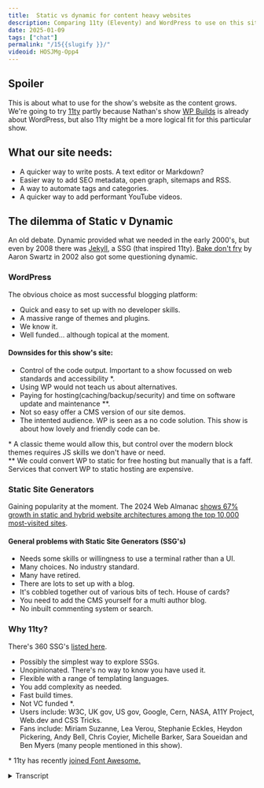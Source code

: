 ```yaml
---
title:  Static vs dynamic for content heavy websites
description: Comparing 11ty (Eleventy) and WordPress to use on this site as the content grows.
date: 2025-01-09
tags: ["chat"]
permalink: "/15{{slugify }}/"
videoid: HOSJMg-Opp4
---
```


Spoiler
-------

This is about what to use for the show's website as the content grows. We're going to try [11ty](https://www.11ty.dev/) partly because Nathan's show [WP Builds](wpbuilds.com/) is already about WordPress, but also 11ty might be a more logical fit for this particular show.

What our site needs:
--------------------

*   A quicker way to write posts. A text editor or Markdown?
*   Easier way to add SEO metadata, open graph, sitemaps and RSS.
*   A way to automate tags and categories.
*   A quicker way to add performant YouTube videos.

The dilemma of Static v Dynamic
-------------------------------

An old debate. Dynamic provided what we needed in the early 2000's, but even by 2008 there was [Jekyll](https://jekyllrb.com/), a SSG (that inspired 11ty). [Bake don't fry](http://www.aaronsw.com/weblog/000404) by Aaron Swartz in 2002 also got some questioning dynamic.

### WordPress

The obvious choice as most successful blogging platform:

*   Quick and easy to set up with no developer skills.
*   A massive range of themes and plugins.
*   We know it.
*   Well funded… although topical at the moment.

#### Downsides for this show's site:

*   Control of the code output. Important to a show focussed on web standards and accessibility \*.
*   Using WP would not teach us about alternatives.
*   Paying for hosting(caching/backup/security) and time on software update and maintenance \*\*.
*   Not so easy offer a CMS version of our site demos.
*   The intented audience. WP is seen as a no code solution. This show is about how lovely and friendly code can be.

\* A classic theme would allow this, but control over the modern block themes requires JS skills we don't have or need.  
\*\* We could convert WP to static for free hosting but manually that is a faff. Services that convert WP to static hosting are expensive.

### Static Site Generators

Gaining popularity at the moment. The 2024 Web Almanac [shows 67% growth in static and hybrid website architectures among the top 10,000 most-visited sites](https://cloudcannon.com/blog/the-rise-of-static-first-websites-why-major-brands-are-making-the-switch/).

#### General problems with Static Site Generators (SSG's)

*   Needs some skills or willingness to use a terminal rather than a UI.
*   Many choices. No industry standard.
*   Many have retired.
*   There are lots to set up with a blog.
*   It's cobbled together out of various bits of tech. House of cards?
*   You need to add the CMS yourself for a multi author blog.
*   No inbuilt commenting system or search.

### Why 11ty?

There's 360 SSG's [listed here](https://jamstack.org/generators/
  ).

*   Possibly the simplest way to explore SSGs.
*   Unopinionated. There's no way to know you have used it.
*   Flexible with a range of templating languages.
*   You add complexity as needed.
*   Fast build times.
*   Not VC funded \*.
*   Users include: W3C, UK gov, US gov, Google, Cern, NASA, A11Y Project, Web.dev and CSS Tricks.
*   Fans include: Miriam Suzanne, Lea Verou, Stephanie Eckles, Heydon Pickering, Andy Bell, Chris Coyier, Michelle Barker, Sara Soueidan and Ben Myers (many people mentioned in this show).

\* 11ty has recently [joined Font Awesome.](https://www.11ty.dev/blog/eleventy-font-awesome/)

<details> 
<summary>Transcript</summary>

\[00:00:06\] **Nathan Wrigley:** Hello and welcome to the No Script Show. After some visual YouTube only content, we’re back with an episode that also works as an audio chat too. Here we’re looking at a longstanding debate, which seems to get more significant all the time. That is whether or when to go a static or dynamic route when building websites.

As this chat is focused on catching up with changes in the web platform, we don’t generally talk about third party frameworks and platforms, but as the show’s own website gets larger, we may need help to manage it. This has left us with the static. Dynamic dilemma, and I’m joined as always to have this chat by David.

How you doing, David?

\[00:00:47\] **David Waumsley:** Yeah, I’m really good. yeah, so should we spoil things and say that we already know what we’re going to try and use? Yeah. for this site we’re gonna try 11, which is a static site generator. the main reason for that, is, Is that you already do a show, which is on WordPress anyway, and that’s our background anyway, so we know that.

By taking a look at that, it gives us something new to do. But, I think this conversation came up. We thought, we might as well do this topic. ’cause you asked me the question with you we know each other from WordPress and I’ve been starting to learn 11 I. For the idea of making kind of large content sites with that.

And you said you’re just not swapping one set of complications for another with that. And I thought, yes I am. but I thought there’s a good conversation, but why I might want to do that. So I guess, yeah,

\[00:01:48\] **Nathan Wrigley:** what this is about. It’s interesting ’cause obviously if, like me, you are heavily embedded in the WordPress ecosystem and continuing to do that.

I might add, there’s a learning curve just to make WordPress work. You could really not know anything about html CSS, JavaScript, any of that, I’m sure many people do. And so you spend your time learning how to make WordPress achieve what it is that you want to achieve with code or plugins or whatever it may be.

And I did get the intuition that if the no script show website needed some sort of capability to manage the content as it grows, you’ve gotta have some system in place. It can’t just be writing static HDML files and uploading them. It’d be nice to be able to automate some features or have some CMS in the background.

I did wonder what would the learning curve for 11 look like? And if it basically ended up being the same kind of learning curve that you do with WordPress, I was just thinking, what’s the point in that? You’re just swapping one difficulty for a different difficulty. And so that was why I prompted that conversation.

Which then in the background led you to create the content for this episode, yeah.

\[00:03:02\] **David Waumsley:** Yeah. And I. More logically, I think it’s more appropriate for this show because what we tried to do is make it different from what we were doing with WebPress to get back to relearning the web platform. And mostly it was geared around the idea of keeping it as simple as possible.

Yeah. So we don’t talk about the other stuff, but obviously we’ve moved to that point here, and this is probably why it’s more logical because. If we go with something like Eleventy in particular, which I’ll discuss later, it allows you to opt in gradually for what you need, rather than start with this kind of monolith system where even with the JAMstack type stuff, you can end up that way.

Should we bring up the website where we’ve got some of the notes to just guide us through our conversation?

\[00:03:46\] **Nathan Wrigley:** yeah. I, would just say at this point, if it’s all right, David, that I, have no experience with Eleventy at all, so really I’m just your. The here today to be a foil. if anything doesn’t make sense to me, I’m going to ask you what’s going on and what have you.

But I’ve had various conversations with you. You’ve outlined how it works and what have you. But if I end up being incredibly ignorant, apologies.

\[00:04:09\] **David Waumsley:** apologies to anybody who’s in the levity community ’cause they really clever people there. And I’m just. just starting to grapple with it to understand it, but not having really any JavaScript background.

And that is a program that runs on JavaScript. I’m really not that knowledgeable. Okay. So I’m probably gonna stuff up with the things that I say. But anyway, let’s, and I

\[00:04:30\] **Nathan Wrigley:** just say though, at this point it, it’s interesting because it has excited you though. yeah. And obviously in these videos we try not to be that person, you’re just demonstrating how excited you are.

But I think it’s fair to say that you are really. Pleased that you’ve come across this and you’ve obviously explored a load of different options and this is the one that you’ve got into. And so in a way, in a sense, I’m happy that you found it. ’cause it, you used to have that same feeling I think about WordPress and now you’ve, you’ve swapped it for this, so that’s nice.

You’ve got another project to get your teeth into. It’s lovely.

\[00:05:04\] **David Waumsley:** Yeah. and particularly with that, it’s quite what’s quite interesting and it’s. It wasn’t known at the time. I didn’t really understand the 11 t. I didn’t know what the options were if you wanted something outside of WordPress, and certainly on that kind of JAMstack side, but it turns out that most of the people I’ve ended up talking about on this show, the people that are getting me back into the web platform and learning CSS, again, are a lot of the people who are big fans of this particular thing.

So interesting. It’s yeah, it’s like I found the thing that might. Fit my needs best. it’s gonna depend. So let’s start with the site, what this site needs, because it’s becoming, we’ve done 30 sort of bits of content. some of it hasn’t even gone on to the site. We haven’t redesigned it yet.

so I. We are we getting to the point where doing it manually, as I am just writing out the HT ml and sticking up a new page on it, is getting a bit, tedious, particularly with the SEO stuff, right? That has to go in there. So we need, as I’ve listed there, a quicker way to write a. Posts and obviously WordPress or a dynamic system is likely to give you a text editor where you are more likely to go if you are on the static Versions of that is using markdown, which is.

Pretty new to me. Are you familiar with it?

\[00:06:25\] **Nathan Wrigley:** I’m familiar with it, but it’s never been something that, that gelled with me. I’ve always preferred, basically not mark down. I’ve always preferred to write the text and then highlight the bits and then add the correct formatting via some kind of editor, be it tiny MCE or now the block editor in WordPress.

That just works with me. I know people who are just huge fans of Mark down. To the point where, you know, any app that doesn’t support markdown, be that like a note taking app or what have you, they just won’t use it. ’cause they, it’s become part of their muscle memory. So for me, no, but I understand its benefits.

\[00:07:01\] **David Waumsley:** And it’s a big thing in the WordPress community. A lot of people, there’s plugins, you can add it in if you want to, if you wanna work with that. but yeah, Yeah, so it’s something I’m gonna have to learn to speed up the writing of these posts if I want to do it that way. With markdown, I think you’ll only

\[00:07:16\] **Nathan Wrigley:** need a handful of shortcuts if you like.

I think you know, headings and links and there won’t be too much. I think that you need to commit to memory. So I think once you’ve got 10 things in your head, that’ll probably be all that you need for this.

\[00:07:30\] **David Waumsley:** Yeah, it makes it. I think, writing with Mark down is quicker than actually using the text editor.

I’m sure you’re right.

\[00:07:36\] **Nathan Wrigley:** Yeah.

\[00:07:38\] **David Waumsley:** but I gotta get used to that. But an easy way, and this is really the key thing, I think adding in the SEO stuff that you do when you want a different description on that and it gets a little bit more complex with, Some of that stuff, particularly with the open graph stuff, if you want a particular image to show, which we often do on this one, sitemaps and RSS feeds, all that kind of stuff.

A way to automate the tags and categories, which we’ve effectively got two categories. There were the sort of separate learn videos that I did separate to our main chat and, now we’ve already, because we. We don’t know where this show’s going. We’ve already ended up with a third, which is our kind of YouTube only content, isn’t it?

yeah. a way to be able to organize that kind of stuff. And also, a way of being able to add the performant YouTube videos, which I’ve had to do manually each time, to, yeah, it’s it’s

\[00:08:30\] **Nathan Wrigley:** interesting looking at those bullet points because for my need.

\[00:08:34\] **David Waumsley:** WordPress

\[00:08:35\] **Nathan Wrigley:** satisfies that in, every one of those bullet points works really well with WordPress. from the perspective of this and the endeavor that we’re doing here, it it’s interesting to see those things are now the bare minimum of what you need. It basically boils down to four or five things.

Yeah. And if you can find a platform that satisfies those four or five things, then you’ve hit gold. yeah. Okay. Carry on.

\[00:08:58\] **David Waumsley:** there might be a few other things, like dates and stuff like that. Yeah. Okay. You could write those in if you want modified date to do automatically as soon as you change the post and that.

Yeah. things that you could do with both systems. So yeah, the dilemma of static or, dynamic and in all honesty, when I thought we’d be doing this show, what I thought we’d probably end up doing is doing a kind of WordPress, version of it first. Because obviously it’s what we know, but I didn’t really realize until recently that this is a bit of an old debate.

So as I understand it, it’s like dynamic obviously came in the early two thousands. Obviously WordPress, not the newest of them came in, what, 2003?

\[00:09:44\] **Nathan Wrigley:** Yeah,

\[00:09:44\] **David Waumsley:** I think so. Yep. And that took care of the fact that, we needed to have. Lots and lots of pages on as such and things like blogs and that take care of it.

But I did, what I didn’t realize is that the whole question of is dynamic all we need or is kin static play a role was already there. There was jackal, which, I’ll bring up the website. I know this is going out as audio, but, It won’t make any difference to this. I’ll just bring up their site.

So this is, a static site generator that’s been running off Ruby since about 2008, I think. Okay. still popular, so it’s not exactly as if, this concept is new. It’s quite new to me. And I guess with that, the popular term, JAMstack coming in. Probably from about 2000, not sure 15, 16 or onwards. it’s probably changed things and what we can do with JavaScript now is changed things.

But yeah, the idea of being able to statically, generate these things and. Zach Leatherman, the author behind Eleventy, who I was listening to him and he was pointed to an article, bake Don’t Fry by Aman Schwartz, which, dates back to 2002 where he set off some kind of debate questioning. dynamic, whether we should be doing it on a computer end rather than having to generate the content that the user sees Yeah.

On a live server, then that’s really what we’re talking about, I think. Yeah. yeah, WordPress, as I said, was the obvious choice, because. As we know, it’s the most successful plugin platform. It’s quick and easy to set up with no developer skills, massive range of themes and plugins.

So pretty much any functionality or look that you might want, you could probably get out the box. We know it. It’s well funded, it’s got that background, although it’s a little bit topical at the moment, but we won’t get into that. But for me, the downsides for this site show, was that we’re all about the, the code about, working with the CSS and learning all of that new stuff.

So it’s important to have something that could, we could have complete control of the. Source code that we’re outputting, particularly as we’re gonna use our site as well as an example sometimes of the things that we talk about. And I think you can lose that with WordPress. You don’t get such same control over things.

\[00:12:17\] **Nathan Wrigley:** Yeah. you do, have that control, but the, barrier to that, you have to spend many, hours, years possibly really understanding how WordPress is built and constructed in order to learn how to strip out what you don’t want and put in exact. What you do want, which is why I guess enterprise agencies in the WordPress space can charge enterprise level, fees for their products, which presumably spit out exactly what the client wants.

But in this case, it sounds like 11 is the opposite. You start with kind of nothing and you build in the bits that you want, as opposed to WordPress, which has a ton of stuff out the box that you then have to maybe strip out if it’s not exactly what you want.

\[00:13:00\] **David Waumsley:** Yes, exactly. It is working from the opposite side.

it’s not just the, where the dynamic stuff happens. Which, in our case is on the, our own personal computers rather than on the server. But it’s also about, I think the approach generally, although not necessarily true of all static site generators, they come with their own set of stuff.

But certainly with Eleventy, it is the kind of, it’s been purposely made with the idea that. Zach Leatherman, the person behind it is really of the belief that most people should be able to make their websites with just plain old the web platform. Yeah. H ml and CSS. Yep. And then if you do need the dependencies, you can just add ’em in as you need.

So that’s been the kind of approach to that particular project. the thing is though, why I thought we might not do it, because just before I, got into looking into 11, I really got into the idea of using the classic theme and building on WordPress and building my own setup with that one and coding it from the beginning.

But if you’re to move over and go to modern, WordPress with it, you have to get into the block themes really, if you’re to take advantage of going forward that route. So then that requires me skills that I don’t have or I’m not going to need. It’s going to box me into. The kind of WordPress React route or something to learn to have that same control over things.

\[00:14:21\] **Nathan Wrigley:** So are you meaning particularly JavaScript skills that you might need to have? Okay.

\[00:14:26\] **David Waumsley:** Yeah.

\[00:14:27\] **Nathan Wrigley:** Yeah.

\[00:14:27\] **David Waumsley:** So somebody can, they can control their code output on WordPress, but you probably need some extra skills if you’re going to go the new modern. JavaScript first route with WordPress.

And that’s, so that kind of, that, that kind of skilled me outta the situation even though I don’t have JavaScript skills and it, I don’t wanna be boxed in so much to one particular, JavaScript, if you like, or one approach with that, Got it. yeah. Yeah. So the other downside is that we would, if we use WordPress, then we wouldn’t be learning an alternative, which is always good to know, different things that you can use.

we’d have to pay for our hosting and there might be some other things that we’d have to pay for caching, backup, security, that kind of stuff that I do on the WordPress sites that I manage. It is not so easy to ’cause something I would quite like to do with our shows. For the last three episodes that we did, we made a demo site to Yeah, and made that public for anybody if they wanted to use it just to analyze it or use bits of it in the start of their projects, which I want to do.

What I’d like to be able to do is to do some. not necessarily a CMS version of it, but just use, add a, an eleventy version of it. Yeah. And it would be a lot easier to do that by just adding some extra things, like there’s a permanent header and footer template and you just change the content for extra pages.

So I’d like to make a version of that. That would be. It would be more difficult to share that with people if I wanted to do a WordPress version of that.

\[00:15:58\] **Nathan Wrigley:** So do you mean you might atomize the site? So you, okay, if you like this header here’s the bit for the header and if you like this footer, here’s the bit for the footer, that kind of thing.

And you’d be able to share those components, those

\[00:16:12\] **David Waumsley:** jigsaw

\[00:16:13\] **Nathan Wrigley:** pieces.

\[00:16:14\] **David Waumsley:** the risk sharing that what all I was thinking of, say we did the bistro site that we did. Yeah. And that was just an example. If I made a version of that, I could decide, and I think we’ll do this, maybe we’ll do this as the next episode, just show how you could just add 11 two to it.

So say on that bistro site as say, there’s a lot more pages you want on it, and I think. Okay. That means I have to change the header and the photo on each. Got it. Pages. Got it. I can turn this so I can do a CMS version if you like, one that you can do. there something that makes it easier to manage your content really.

Okay. I’m not talking about, UI or anything like that. Okay. But yeah, also the intended audience. I think it’s the downside for this one is to say, we’re really about getting back to the web platform and learning stuff there. And partly because WordPress is. More popularly seen as a no code solution.

that’s really not fair when all the people are really serious developers who use WordPress, but generally it’s seen as that where our show is a bit about Pumping up a little bit how lovely and friendly code can be these days. Yeah. so it’s more suiting to that different audience.

Yeah. Okay. Great. Yeah, so that’s that. also, let’s talk a bit about the static site generators. So there is, there do seem to be gaining popularity at the moment. So there was the. 2024 Web Almanac, which, was just so in showing that there’s a 67% growth in static and hybrid website. A, architectures amongst the top.

This is difficult for me to say for some reason, 10,000 most visited sites. Gosh, that’s a lot. Wow. It’s, it is a huge growth. Yeah. I mean there is, there is, talk of it here, obviously Cloud Canyon, because they, do a CMS for static. People are obviously going to promote that. I think there is something, if you actually go to the web.

Itself, the way of being able to measure that’s quite tricky is particularly with something like Eleventy, because you can’t tell Eleventy is being used ‘

\[00:18:26\] **Nathan Wrigley:** cause

\[00:18:27\] **David Waumsley:** Eleventy

\[00:18:27\] **Nathan Wrigley:** doesn’t put anything out to identify itself.

\[00:18:30\] **David Waumsley:** Yeah. anybody interested in that would probably just want to go and look at, the table of contents and probably the jump stack area.

because they’ve had to assess on the basis of speed. I believe how. what sites are statically generated and what’s are being dynamically. Okay. So it might not be entirely accurate, but Right. It does seem that there is a trend towards that. And obviously that’s where the growth has been.

There’s other static site generators like Astro 11 is fairly stable, but it’s still been growing over the years that it’s been around. So there is a general growth in those. So there is that, but there are some general problems. Shall we just quickly cover those? Yeah, problem. Let’s go for it. Yep.

Yeah. These are problems that WordPress solves for you, for other people, which is you do need some skills and you certainly need a willingness, I think, to use a terminal to do command line rather than a nice friendly ui. So that’s still something which is a bit alien to me.

\[00:19:29\] **Nathan Wrigley:** Yeah, I think, a lot of people, that is already a bridge too far, isn’t it?

if you Exactly. really getting the terminal out for. The vast majority of the people online is a, is too much. It’s immediately hostile and weird and too scary. So you’ve probably put 99% of the population out with that one bullet point, but for those 1% who love it and are willing to give it a go.

Yep. Fair enough point taken.

\[00:19:55\] **David Waumsley:** Yeah, and the interesting thing, having, I’m in that, it’s no, I’m not judging that, don’t do that. But now. because it’s a few simple commands and if it’s set out with instructions, how to do it. Yeah, it’s actually quite simple. it’s actually a lot simpler than dealing with most of the

\[00:20:14\] **Nathan Wrigley:** ui.

You can, are you in effect then memorizing the things that you need as opposed to having an understanding of, ever every single thing that you type? Is it more a set of, okay, this is now part of my muscle memory. I know that at this point I need to type this into the terminal even though I don’t fully understand what’s going on.

\[00:20:30\] **David Waumsley:** Most of the time, when it’s set up, all I’m ever doing is wanting to just run or serve at 11, which is just basically, I, you just do a run command. It’s that one command, and I’ve put it into a short key anyway, so it just, it’s, I don’t have to think to get it up and running. But of course when you’re installing all these different packages, which is what you do with these things, it’s, it’s all made possible.

And why it’s popular now I think, is because we have. No js, which allows us to pull in all these packages and work on our local environment. So the idea of installing all these different packages and controlling those is, scary. It was scary to me. It’s still scary to me, but,

\[00:21:11\] **Nathan Wrigley:** so far, yeah, you never really see what’s going on.

Do you, you, you don’t quite get a visual. you get it in the terminal, you get some sort of. Text-based feedback that things have happened, but okay, where did those packages go? What just happened? Where is it on my computer? How can I get to it? And, of course the answer is you don’t really need to, anyway, sorry.

Yeah, okay. Carry on.

\[00:21:35\] **David Waumsley:** No, that’s, brilliant. It’s exactly my experience. and, but now, it’s starting to go, oh, it’s not that difficult at all actually. Yeah. And it just works anyway, and I know where it’s going. Yes. Yeah. I, it. It’s surprising how quickly you change and how it’s not as difficult as you first think.

But anyway, yeah, and the other problem of course, with a static site generators is there are, so many choices out there. No industry standard. You can’t really look at this. If I just go over to the Jam Stack site here, we’ll see now on their filter here, it’s listing 365 different generators. Now, gosh, in all honesty, some of them you wouldn’t really think of as a site generator.

If I just go to this on license, we’ll see this WP two static, which is a, now I think defunct. I tried to use this actually a way of turning, a WordPress site into a static site. it maybe does work. It didn’t work the last time I tried it. You, have a solution to do that, don’t you? That you use?

Yeah.

\[00:22:38\] **Nathan Wrigley:** Yeah. I’m not using that one, but I, have a plugin which enables me to turn static to turn WordPress websites into static, and then it shuffles it over to Netlify or. Bonnie, CDN or whatever, Amazon, whatever.

\[00:22:52\] **David Waumsley:** Yep. Yeah. I, it may be listed on there. I don’t think it is, but, no. Yeah, there, there are some big players that everybody knows about because of the popularity of reactors, library.

Then next JS goes with that as a sort of static site generator for that. Hugh goes very popular because it’s quick, but it’s built on a language like go. And then we have all these other ones, which are perhaps. Declining in the popularity that were heavy, that were very much JavaScript frameworks.

Gatsby is one of those, popular ones coming forward now are Astro and stuff like this. The big, really what I’m trying to show here is the fact that there is so many choices, not one absolute leader in the area as there is with the dynamic with WordPress. And many of these will now be. Not broken, but they will not be getting the support that they need, Funding these things is, quite a tricky thing. So there, I think there are some downsides that go. if you move towards this static site generator, way many as retired as I’ve put here, but there’s also a lot to go into setting up a blog. Like we’re saying, all these different components that you make up in just your head or alone, we’re saying, oh, I want this image and this description to come in for Facebook, a different one for Twitter.

all of that kind of stuff. you’re gonna have to code all these different lines in, if you want the dates to do this, you have to do this if you are doing it manually. So there’s a lot of elements Yeah. that you have to do. And also, the big thing is that it’s the criticism, of setting site generators is that.

this benefit as well, but it’s cobbled together out of various bits of tech. it’s, like

\[00:24:40\] **Nathan Wrigley:** you said, it’s a house of cards. There’s this whole sort of, exactly that House of Cards, you remove one card halfway up the stack and many, more things collapse as a result.

\[00:24:51\] **David Waumsley:** Yeah,

And for our job, of course, the main thing is though, I don’t think it’s that relevant.

If we wanted a, a ui, a CMS type UI for. Multi-author where we’re both adding to this, then that’s an extra complexity on top of the stuff that you have to do that. And there are, there is a free option. There’s dcap, which is great, which you could use, as a free CMS to do that. But otherwise they get quite expensive if you want to set them up and make ’em a lot easier.

and there’s no inbuilt comment, none of the dynamic stuff, of course, that you get on the service or the commenting system or the search. But then. I think that’s a topic. We could do a whole topic on this. What there are other solutions here. ’cause you could argue also on the WordPress side that things like caching make the commenting system difficult anyway and searches, and particularly I.

Good. Unless you do some work on it.

\[00:25:43\] **Nathan Wrigley:** no, but it’s interesting ’cause they are all, they’re all parts of the thought process to going in, if you can’t tick all those boxes, it may be dynamic isn’t something that you wanna put on the shelf. Maybe dynamic is something that you want to do, WordPress and so on.

And if those things are things that you can cope with, particularly the second to last one, the multi-author bit. Yes. then yeah, go static and and. You’ve been through this process, and here’s the next bullet point, Why 11? That’s where you’ve settled? Yeah. Interesting.

You’ve got 360 plus to choose from. Why that one? How did that make

\[00:26:21\] **David Waumsley:** its way to the top? Exactly. I’ll just take one thing actually just on the commenting system. We’ll just go back on that one ’cause it maybe is worth talking about it. ’cause one thing that interests me and maybe the easier route, although it’s in WordPress as well, is to, I’m quite interested in web mentions and all of that indie stuff, right?

Yeah. And how you could employ them on sites. But anyway, sorry. Why 11 two? So why really? Why have I. Move towards that. I guess it’s the people that I’ve been following recently. I’ve talked about that. mainly because let’s just go over to their site ’cause it says it all on there because it’s, pictures itself as the simpler static site generator.

So it’s probably the easiest route in for somebody like me who doesn’t understand JavaScript. so that’s probably the key thing. Lemme just have a look. It’s un opinionated. Is that a proper word? Yeah, I

\[00:27:12\] **Nathan Wrigley:** think so. Yeah. It does not have an opinion is on opinionated. Yes.

\[00:27:16\] **David Waumsley:** Yeah. In the sense that you’re not gonna know if 11 is being used unless declare it in some sort of way where even with the other static site generators, they’re probably likely to output something to help you along your way, which will give away that it is that particular static site generator.

So it’s, I think it’s the only example I can think of that. Yeah, that’s really

\[00:27:38\] **Nathan Wrigley:** interesting. ’cause yeah, you would’ve thought even to just promote the project, it would be, it’s a choice that they’ve made deliberately to have the ht ML or whatever is being surfaced on the front end. To deliberately strip out everything, which shows that it has been built with 11.

Because if you think back to the origins of the project, that could have been a very sensible thing to put in because as the project grew, more people would, right click view source, ah, eleventy. Interesting. I’ll go and explore that. But they’ve made the decision to have none of that in there.

And you know that free marketing has gone away, but, for the benefit of the speed of the website and all of that, it’s a good idea.

\[00:28:23\] **David Waumsley:** And, when we say they, it’s really one man. It’s leatherman. Yeah. Yeah. it’s been his project, which is, yeah, it’s just been that, his journey has been WordPress to jackal, to, creating eleventy as a version of jackal.

To do static site and he’s got these kind of things, which made me align with it, His approach to the web. okay. but it is very flexible because, lemme just go to their site again because it lists these, I think it does over here. no it doesn’t. let me go over to some of my other points.

It’s used on a lot of well-known sites already,

\[00:29:02\] **Nathan Wrigley:** gosh, no kidding. Look at that. Yeah. Nasa,

\[00:29:06\] **David Waumsley:** we’ve got the W three C now. It’s used for various different pages. Yeah, it might be a sub domain of something, but still, yeah. WordPress is also used on nasa, so there’s overlap with this, where it’s needed.

Web dev, notify, lots and lots of different Chrome developers, so it’s got good. And it’s got really good people. That’s the main thing here. I’ve listed a few of ’em out, but I can see them here as people who contribute to it. Who, so I can see here, there’s, her name’s just gone now.

Miriam. Suzanne. There you go. Miriam, Suzanne. Yes. somebody writing that. I see Michelle Barker over here. I’m sure if I stared at this. Oh yes. I can see Stephanie Eccles. Lots of people here that we mention who are big fans of that. Let me go back to the notes here, ’cause I’m. Getting sidetracked again.

and the other thing is as well, if you are using something like 11 T compared to say, another JAMstack solution, what it’s known for is its quick build times, which is quite important. So you’re building your end and you’re probably rooting it through to GitHub, which is then going on to something like gi.

Netlify. Yeah. And you, and there’s a cost to the build time on that. So if it takes a very long time, which something like Gatsby can take, 20 if not a hundred times longer than something like 11 t could to do similar number of pages. So it’s quite good on that if you want to stay within your free allowance, I’ve put it down as a benefit, that it’s not.

VC funded, venture capital is funded. Okay. But it’s also a negative I think, as well. Yeah, I

\[00:30:48\] **Nathan Wrigley:** mean you’ve got that whole hit by a boss thing, haven’t you with it. if it’s one person, that means it’s great. You’ve got this one point of contact, but also you’ve got this one point of failure,

\[00:30:59\] **David Waumsley:** as well.

Yeah.

\[00:31:00\] **Nathan Wrigley:** Yeah. And

\[00:31:01\] **David Waumsley:** 11, it’s been quite interesting ’cause obviously it’s been this personal project, it’s taken off ’cause it’s met the needs of a lot of people who share his same view about keeping things as simple as possible, and and really taken off. With particularly people who, people like Miriam, Suzanne, people who contribute to, making CSS what it is today.

\[00:31:24\] **Nathan Wrigley:** Yeah.

\[00:31:26\] **David Waumsley:** so it’s taken off, but Netlify funded it for some time. cloud Canyon did that because they were CMS. That’s use things like Astra and Eleventy or stuff like that. now I think to, it has been self-funded for some time, which is. Some of these people over here were some of the contributors to, they were paying their own money to use it to help him to put more time into the project.

Now, just recently, and I dunno what difference that’s gonna make to things, he’s just joined the font awesome team who are doing another product, which is, it’ll come to me in a minute. Something we can Okay. That’s Webber awesome. Oh,

\[00:32:08\] **Nathan Wrigley:** okay. Oh yeah. I’d heard of that. Yeah, that’s gone out of my mind.

I’ve forgotten what that is. You saw that?

\[00:32:13\] **David Waumsley:** Yeah. Fantastic video. Yes. yeah. Yeah, that’s right. So yeah, so it’s,

\[00:32:16\] **Nathan Wrigley:** yeah, it’s a part of that. That video was fantastic. That video was like, it was shot in Hollywood or something. That was incredible. Anyway, sorry, what an aside. Okay, moving on.

\[00:32:28\] **David Waumsley:** and that’s it really.

That’s probably just covered the. The main things were the things that came up in your mind about this? No,

\[00:32:35\] **Nathan Wrigley:** I think the, I’m just curious to see because I, like I said, I haven’t used it. I’m a staunch WordPress fan, and I can, totally see why some of these things have got your, got your intuitions, you just wanna be out there and figuring out how all this works.

I’m just keen to see how it works and in the end. How it works in terms of, being, let’s say a time saver. Now, I, know that there’s all the arguments about, okay, I don’t want a bloated CMSI don’t wanna pay for server time. That’s not being used. I don’t have a need for a commenting system and all that kind of thing.

But I’m, interested to see how it saves time and money over time. I think they’re the two things that I wanna see from this, how quick is it to. Get up and running, how quick is it to create a page? How quick is it to, I don’t know, implement some of the designs like the bento one that you did recently?

How quick is it to inject those into it? and I’m fascinated by the cost implications. ’cause I imagine with this, the cost is for a typical, I don’t know, Brochure website for somebody living in a town, you know where there’s gonna be thousands of views a year, not millions of views a year.

I’m interested to see how close to free it is. ’cause I’m imagining it will approximate very close to free at some point.

\[00:33:55\] **David Waumsley:** Yeah, you, that’s what we’re doing at the moment, while we just do it with the basic web platform and no. Third party platform at all for this site. we check it out, we get our free hosting and I’m sure there’ll always be some free hosting for the sort of visits Yeah.

That we get. The amount of traffic that we get. Yep. So really all this is building on the Y 11 to fits. It is because we can add in something to take, to remove some of the chore of having to update things that would. Come with WordPress out of the box. Yeah. there’s no doubt about it. If I was, taken on a job that, had a big, large content site and it needed multi authors and it was at my skill level, there’s no doubt it would be WordPress That would be the choice for this sort of thing if I had to do this job, because there’s no way that I would be linking all of this stuff up.

\[00:34:45\] **Nathan Wrigley:** To give them

\[00:34:46\] **David Waumsley:** the UI that they needed. Yeah. yeah. so that would be the obvious choice. But when it comes to this, where. Effectively, it’s only you or I might have to update the content here. obviously the benefits of static is once you stick it up there, unless you mess with it, it’s gonna live on forever.

Where you put, like on a dynamic platform, someone else can mess up your website for You and you have to update, don’t you? Because you know you have to. Yeah. security

\[00:35:16\] **Nathan Wrigley:** patches, things like that. Yeah. It’s interesting. I’ll tell you what, it’s gonna be fascinating. I, you are gonna, you’re gonna ring WordPress out of my cold, dead hands, but, but nevertheless, it’s a fascinating ride.

And, I’m here to watch it all happen,

\[00:35:32\] **David Waumsley:** yeah.

\[00:35:32\] **Nathan Wrigley:** Shall we, shall we do next time,

\[00:35:35\] **David Waumsley:** shall we?

\[00:35:36\] **Nathan Wrigley:** Yeah, you could highlight what you think is

\[00:35:38\] **David Waumsley:** gonna happen next time. Yeah. Okay. I think maybe we will try and we’ll take one of those, old sites. I’m not sure which ones. One of the, and I’ll.

Try and put some eleventy in it with my basic skills of what I know about it so far, so you can see it in action. I think we can probably do that as an audio as well, because Oh yeah, if I just explain Yeah. The process, I think it will make sense, but, we’ll definitely need YouTube so you can see what I’m doing.

So perhaps we’ll give that a bash.

\[00:36:05\] **Nathan Wrigley:** Yeah, that sounds good to me. you’ll be able to check this out, at the No Script Show website. It’s no script show slash 15 ’cause that is the episode that we’re on. You’ll be able to find the show notes that we’re showing on the screen, but if you’re listening to it, on the audio, then there are some show notes there that you can click links on if any of the bits and pieces have raised your.

Levels of curiosity, about 11 or indeed WordPress. So shall we call it a day? Is that a wrap? Yeah, I think so. Alright. See you. I’ll see you next time.

\[00:36:37\] **David Waumsley:** Yeah,

\[00:36:37\] **Nathan Wrigley:** thanks. Bye bye. Bye-bye.

<details> 